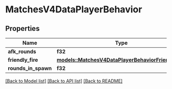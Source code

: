 # MatchesV4DataPlayerBehavior

## Properties

Name | Type | Description | Notes
------------ | ------------- | ------------- | -------------
**afk_rounds** | **f32** |  | 
**friendly_fire** | [**models::MatchesV4DataPlayerBehaviorFriendlyFire**](MatchesV4DataPlayerBehaviorFriendlyFire.md) |  | 
**rounds_in_spawn** | **f32** |  | 

[[Back to Model list]](../README.md#documentation-for-models) [[Back to API list]](../README.md#documentation-for-api-endpoints) [[Back to README]](../README.md)


